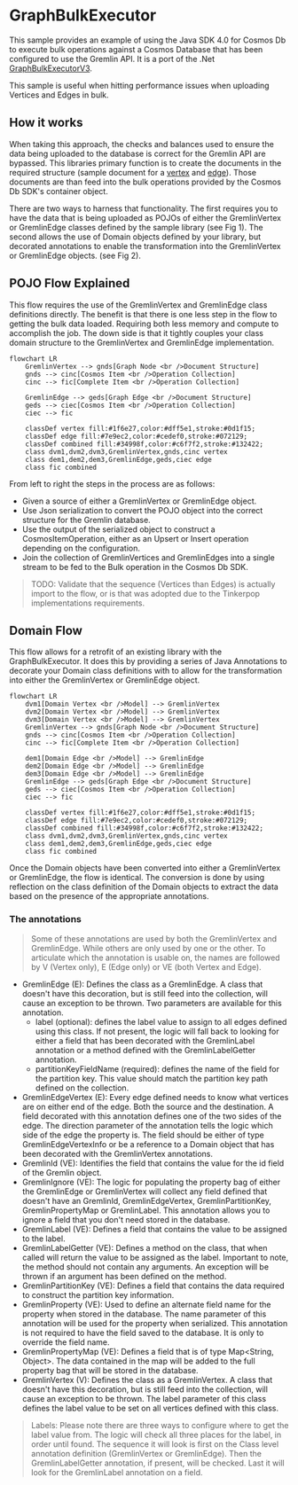 # GraphBulkExecutor

This sample provides an example of using the Java SDK 4.0 for Cosmos Db to execute bulk operations against a Cosmos Database that has been configured to use the Gremlin API. It is a port of the .Net  [GraphBulkExecutorV3](https://github.com/ealsur/GraphBulkExecutorV3).

This sample is useful when hitting performance issues when uploading Vertices and Edges in bulk.

## How it works

When taking this approach, the checks and balances used to ensure the data being uploaded to the database is correct for the Gremlin API are bypassed. This libraries primary function is to create the documents in the required structure (sample document for a [vertex](../../../../../../../../docs/examples/personVertex.json) and [edge](../../../../../../../../docs/examples/relationshipEdge.json)). Those documents are than feed into the bulk operations provided by the Cosmos Db SDK's container object.

There are two ways to harness that functionality. The first requires you to have the data that is being uploaded as POJOs of either the GremlinVertex or GremlinEdge classes defined by the sample library (see Fig 1). The second allows the use of Domain objects defined by your library, but decorated annotations to enable the transformation into the GremlinVertex or GremlinEdge objects. (see Fig 2).

## POJO Flow Explained

This flow requires the use of the GremlinVertex and GremlinEdge class definitions directly. The benefit is that there is one less step in the flow to getting the bulk data loaded. Requiring both less memory and compute to accomplish the job. The down side is that it tightly couples your class domain structure to the GremlinVertex and GremlinEdge implementation.

```mermaid
flowchart LR
    GremlinVertex --> gnds[Graph Node <br />Document Structure]
    gnds --> cinc[Cosmos Item <br />Operation Collection]
    cinc --> fic[Complete Item <br />Operation Collection]

    GremlinEdge --> geds[Graph Edge <br />Document Structure]
    geds --> ciec[Cosmos Item <br />Operation Collection]
    ciec --> fic

    classDef vertex fill:#1f6e27,color:#dff5e1,stroke:#0d1f15;
    classDef edge fill:#7e9ec2,color:#cedef0,stroke:#072129;
    classDef combined fill:#34998f,color:#c6f7f2,stroke:#132422;
    class dvm1,dvm2,dvm3,GremlinVertex,gnds,cinc vertex
    class dem1,dem2,dem3,GremlinEdge,geds,ciec edge
    class fic combined
```

From left to right the steps in the process are as follows:

* Given a source of either a GremlinVertex or GremlinEdge object.
* Use Json serialization to convert the POJO object into the correct structure for the Gremlin database.
* Use the output of the serialized object to construct a CosmosItemOperation, either as an Upsert or Insert operation depending on the configuration.
* Join the collection of GremlinVertices and GremlinEdges into a single stream to be fed to the Bulk operation in the Cosmos Db SDK.

> TODO: Validate that the sequence (Vertices than Edges) is actually import to the flow, or is that was adopted due to the Tinkerpop implementations requirements.

## Domain Flow

This flow allows for a retrofit of an existing library with the GraphBulkExecutor. It does this by providing a series of Java Annotations to decorate your Domain class definitions with to allow for the transformation into either the GremlinVertex or GremlinEdge object.

```mermaid
flowchart LR
    dvm1[Domain Vertex <br />Model] --> GremlinVertex
    dvm2[Domain Vertex <br />Model] --> GremlinVertex
    dvm3[Domain Vertex <br />Model] --> GremlinVertex
    GremlinVertex --> gnds[Graph Node <br />Document Structure]
    gnds --> cinc[Cosmos Item <br />Operation Collection]
    cinc --> fic[Complete Item <br />Operation Collection]

    dem1[Domain Edge <br />Model] --> GremlinEdge
    dem2[Domain Edge <br />Model] --> GremlinEdge
    dem3[Domain Edge <br />Model] --> GremlinEdge
    GremlinEdge --> geds[Graph Edge <br />Document Structure]
    geds --> ciec[Cosmos Item <br />Operation Collection]
    ciec --> fic

    classDef vertex fill:#1f6e27,color:#dff5e1,stroke:#0d1f15;
    classDef edge fill:#7e9ec2,color:#cedef0,stroke:#072129;
    classDef combined fill:#34998f,color:#c6f7f2,stroke:#132422;
    class dvm1,dvm2,dvm3,GremlinVertex,gnds,cinc vertex
    class dem1,dem2,dem3,GremlinEdge,geds,ciec edge
    class fic combined
```

Once the Domain objects have been converted into either a GremlinVertex or GremlinEdge, the flow is identical. The conversion is done by using reflection on the class definition of the Domain objects to extract the data based on the presence of the appropriate annotations.

### The annotations

> Some of these annotations are used by both the GremlinVertex and GremlinEdge. While others are only used by one or the other. To articulate which the annotation is usable on, the names are followed by V (Vertex only), E (Edge only) or VE (both Vertex and Edge).

* GremlinEdge (E): Defines the class as a GremlinEdge. A class that doesn't have this decoration, but is still feed into the collection, will cause an exception to be thrown. Two parameters are available for this annotation.
  * label (optional): defines the label value to assign to all edges defined using this class. If not present, the logic will fall back to looking for either a field that has been decorated with the GremlinLabel annotation or a method defined with the GremlinLabelGetter annotation.
  * partitionKeyFieldName (required): defines the name of the field for the partition key. This value should match the partition key path defined on the collection.
* GremlinEdgeVertex (E): Every edge defined needs to know what vertices are on either end of the edge. Both the source and the destination. A field decorated with this annotation defines one of the two sides of the edge. The direction parameter of the annotation tells the logic which side of the edge the property is. The field should be either of type GremlinEdgeVertexInfo or be a reference to a Domain object that has been decorated with the GremlinVertex annotations.
* GremlinId (VE): Identifies the field that contains the value for the id field of the Gremlin object.
* GremlinIgnore (VE): The logic for populating the property bag of either the GremlinEdge or GremlinVertex will collect any field defined that doesn't have an GremlinId, GremlinEdgeVertex, GremlinPartitionKey, GremlinPropertyMap or GremlinLabel. This annotation allows you to ignore a field that you don't need stored in the database.
* GremlinLabel (VE): Defines a field that contains the value to be assigned to the label.
* GremlinLabelGetter (VE): Defines a method on the class, that when called will return the value to be assigned as the label. Important to note, the method should not contain any arguments. An exception will be thrown if an argument has been defined on the method.
* GremlinPartitionKey (VE): Defines a field that contains the data required to construct the partition key information.
* GremlinProperty (VE): Used to define an alternate field name for the property when stored in the database. The name parameter of this annotation will be used for the property when serialized. This annotation is not required to have the field saved to the database. It is only to override the field name.
* GremlinPropertyMap (VE): Defines a field that is of type Map<String, Object>. The data contained in the map will be added to the full property bag that will be stored in the database.
* GremlinVertex (V): Defines the class as a GremlinVertex. A class that doesn't have this decoration, but is still feed into the collection, will cause an exception to be thrown. The label parameter of this class defines the label value to be set on all vertices defined with this class.

> Labels: Please note there are three ways to configure where to get the label value from. The logic will check all three places for the label, in order until found. The sequence it will look is first on the Class level annotation definition (GremlinVertex or GremlinEdge). Then the GremlinLabelGetter annotation, if present, will be checked. Last it will look for the GremlinLabel annotation on a field.

